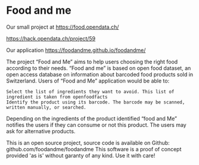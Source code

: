 # Food and me
Our small project at https://food.opendata.ch/

https://hack.opendata.ch/project/59

Our application
https://foodandme.github.io/foodandme/


The project “Food and Me” aims to help users choosing the right food according to their needs. “Food and me” is based on open food dataset, an open access database on information about barcoded food products sold in Switzerland. Users of “Food and Me” application would be able to:

    Select the list of ingredients they want to avoid. This list of ingredient is taken from openfoodfacts
    Identify the product using its barcode. The barcode may be scanned, written manually, or searched.

Depending on the ingredients of the product identified “food and Me” notifies the users if they can consume or not this product. The users may ask for alternative products.

This is an open source project, source code is available on Github: github.com/foodandme/foodandme
This software is a proof of concept provided 'as is' without garanty of any kind. Use it with care!
